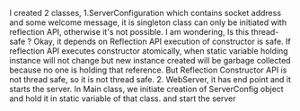 I created 2 classes, 
    1.ServerConfiguration which contains socket address and some welcome message,
        it is singleton class can only be initiated with reflection API, otherwise it's not possible.
        I am wondering, Is this thread-safe ? Okay, it depends on Reflection API execution of constructor is safe. If reflection API executes constructor atomically, when static variable holding instance will not change but new instance created will be garbage collected because no one is holding that reference. But Reflection Constructor API is not thread safe, so it is not thread safe.
    2. WebServer, it has end point and it starts the server.
In Main class, 
    we initiate creation of ServerConfig object and hold it in static variable of that class.
    and start the server